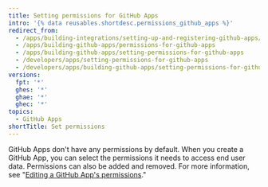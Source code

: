 ```yaml
---
title: Setting permissions for GitHub Apps
intro: '{% data reusables.shortdesc.permissions_github_apps %}'
redirect_from:
  - /apps/building-integrations/setting-up-and-registering-github-apps/about-permissions-for-github-apps
  - /apps/building-github-apps/permissions-for-github-apps
  - /apps/building-github-apps/setting-permissions-for-github-apps
  - /developers/apps/setting-permissions-for-github-apps
  - /developers/apps/building-github-apps/setting-permissions-for-github-apps
versions:
  fpt: '*'
  ghes: '*'
  ghae: '*'
  ghec: '*'
topics:
  - GitHub Apps
shortTitle: Set permissions
---
```

GitHub Apps don't have any permissions by default. When you create a GitHub App, you can select the permissions it needs to access end user data. Permissions can also be added and removed. For more information, see "[Editing a GitHub App's permissions](/apps/managing-github-apps/editing-a-github-app-s-permissions/)."
